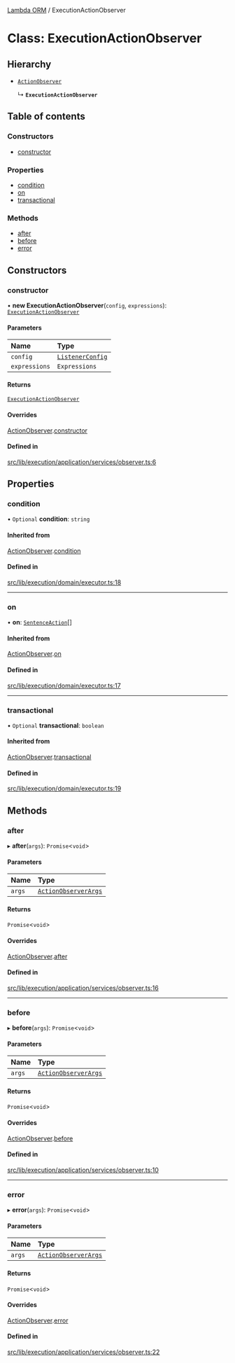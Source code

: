 [Lambda ORM](../README.md) / ExecutionActionObserver

# Class: ExecutionActionObserver

## Hierarchy

- [`ActionObserver`](ActionObserver.md)

  ↳ **`ExecutionActionObserver`**

## Table of contents

### Constructors

- [constructor](ExecutionActionObserver.md#constructor)

### Properties

- [condition](ExecutionActionObserver.md#condition)
- [on](ExecutionActionObserver.md#on)
- [transactional](ExecutionActionObserver.md#transactional)

### Methods

- [after](ExecutionActionObserver.md#after)
- [before](ExecutionActionObserver.md#before)
- [error](ExecutionActionObserver.md#error)

## Constructors

### constructor

• **new ExecutionActionObserver**(`config`, `expressions`): [`ExecutionActionObserver`](ExecutionActionObserver.md)

#### Parameters

| Name | Type |
| :------ | :------ |
| `config` | [`ListenerConfig`](../interfaces/ListenerConfig.md) |
| `expressions` | `Expressions` |

#### Returns

[`ExecutionActionObserver`](ExecutionActionObserver.md)

#### Overrides

[ActionObserver](ActionObserver.md).[constructor](ActionObserver.md#constructor)

#### Defined in

[src/lib/execution/application/services/observer.ts:6](https://github.com/lambda-orm/lambdaorm/blob/61ef464db604bd933b79241155b2eeec50bb5452/src/lib/execution/application/services/observer.ts#L6)

## Properties

### condition

• `Optional` **condition**: `string`

#### Inherited from

[ActionObserver](ActionObserver.md).[condition](ActionObserver.md#condition)

#### Defined in

[src/lib/execution/domain/executor.ts:18](https://github.com/lambda-orm/lambdaorm/blob/61ef464db604bd933b79241155b2eeec50bb5452/src/lib/execution/domain/executor.ts#L18)

___

### on

• **on**: [`SentenceAction`](../enums/SentenceAction.md)[]

#### Inherited from

[ActionObserver](ActionObserver.md).[on](ActionObserver.md#on)

#### Defined in

[src/lib/execution/domain/executor.ts:17](https://github.com/lambda-orm/lambdaorm/blob/61ef464db604bd933b79241155b2eeec50bb5452/src/lib/execution/domain/executor.ts#L17)

___

### transactional

• `Optional` **transactional**: `boolean`

#### Inherited from

[ActionObserver](ActionObserver.md).[transactional](ActionObserver.md#transactional)

#### Defined in

[src/lib/execution/domain/executor.ts:19](https://github.com/lambda-orm/lambdaorm/blob/61ef464db604bd933b79241155b2eeec50bb5452/src/lib/execution/domain/executor.ts#L19)

## Methods

### after

▸ **after**(`args`): `Promise`\<`void`\>

#### Parameters

| Name | Type |
| :------ | :------ |
| `args` | [`ActionObserverArgs`](../interfaces/ActionObserverArgs.md) |

#### Returns

`Promise`\<`void`\>

#### Overrides

[ActionObserver](ActionObserver.md).[after](ActionObserver.md#after)

#### Defined in

[src/lib/execution/application/services/observer.ts:16](https://github.com/lambda-orm/lambdaorm/blob/61ef464db604bd933b79241155b2eeec50bb5452/src/lib/execution/application/services/observer.ts#L16)

___

### before

▸ **before**(`args`): `Promise`\<`void`\>

#### Parameters

| Name | Type |
| :------ | :------ |
| `args` | [`ActionObserverArgs`](../interfaces/ActionObserverArgs.md) |

#### Returns

`Promise`\<`void`\>

#### Overrides

[ActionObserver](ActionObserver.md).[before](ActionObserver.md#before)

#### Defined in

[src/lib/execution/application/services/observer.ts:10](https://github.com/lambda-orm/lambdaorm/blob/61ef464db604bd933b79241155b2eeec50bb5452/src/lib/execution/application/services/observer.ts#L10)

___

### error

▸ **error**(`args`): `Promise`\<`void`\>

#### Parameters

| Name | Type |
| :------ | :------ |
| `args` | [`ActionObserverArgs`](../interfaces/ActionObserverArgs.md) |

#### Returns

`Promise`\<`void`\>

#### Overrides

[ActionObserver](ActionObserver.md).[error](ActionObserver.md#error)

#### Defined in

[src/lib/execution/application/services/observer.ts:22](https://github.com/lambda-orm/lambdaorm/blob/61ef464db604bd933b79241155b2eeec50bb5452/src/lib/execution/application/services/observer.ts#L22)
